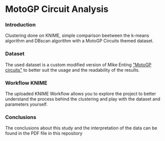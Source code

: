 # MotoGP Circuit Analysis
### Introduction
Clustering done on KNIME, simple comparison beetween the k-means algorithm and DBscan algorithm with a MotoGP Circuits themed dataset.
### Dataset
The used dataset is a custom modified version of Mike Enting 	["MotoGP circuits"](https://www.kaggle.com/datasets/mikeenting/motogp-circuits) to better 
suit the usage and the readability of the results.
### Workflow KNIME
The uploaded KNIME Workflow allows you to explore the project to better understand the process behind the clustering and 
play with the dataset and parameters yourself.
### Conclusions
The conclusions about this study and the interpretation of the data can be found in the PDF file in this repository

